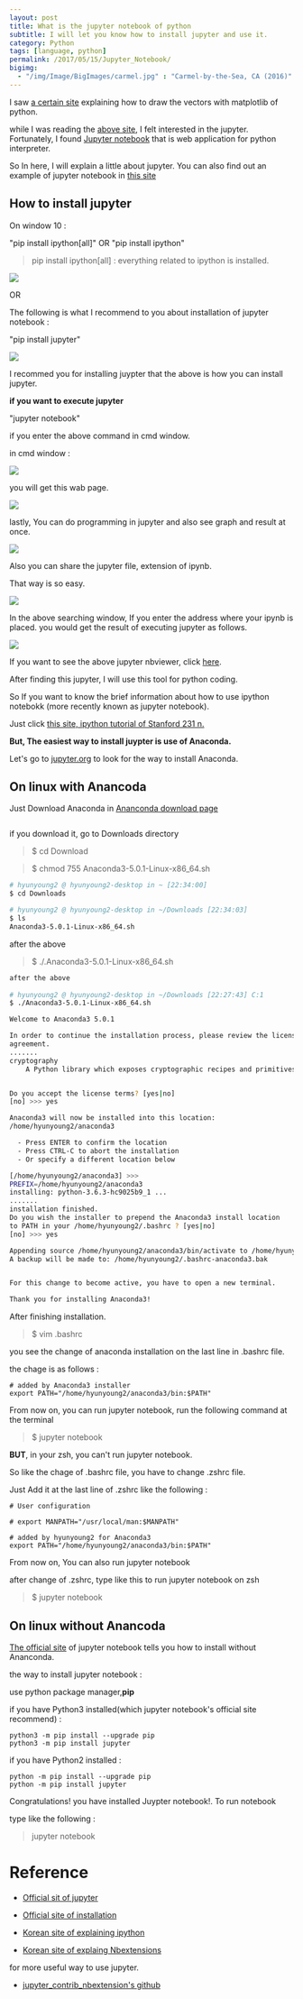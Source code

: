 ```yaml
---
layout: post
title: What is the jupyter notebook of python
subtitle: I will let you know how to install jupyter and use it.
category: Python
tags: [language, python]
permalink: /2017/05/15/Jupyter_Notebook/
bigimg: 
  - "/img/Image/BigImages/carmel.jpg" : "Carmel-by-the-Sea, CA (2016)"
---
```


I saw [a certain site](http://pinkwink.kr/815) explaining how to draw the vectors with matplotlib of python. 

while I was reading the [above site](http://pinkwink.kr/815), I felt interested in the jupyter. Fortunately, I found [Jupyter notebook](http://jupyter.org/) that is web application for python interpreter. 

So In here, I will explain a little about jupyter. You can also find out an example of jupyter notebook in [this site](https://github.com/wesm/pydata-book)


## How to install jupyter 

On window 10 :

"pip install ipython[all]" OR "pip install ipython"

> pip install ipython[all] : everything related to ipython is installed. 

![](/img/Image/Languages/Python/2017-05-15-Jupyter_Notebook/ipython_on_windows.JPG)

OR 

The following is what I recommend to you about installation of jupyter notebook : 

"pip install jupyter"

![](/img/Image/Languages/Python/2017-05-15-Jupyter_Notebook/jupyter_on_windows.JPG)


I recommed you for installing juypter that the above is how you can install jupyter. 


**if you want to execute jupyter**


"jupyter notebook"


if you enter the above command in cmd window. 

in cmd window :

![](/img/Image/Languages/Python/2017-05-15-Jupyter_Notebook/execution_of_jupyter_notebook.JPG)

you will get this wab page. 

![](/img/Image/Languages/Python/2017-05-15-Jupyter_Notebook/jupter_test.JPG)


lastly, You can do programming in jupyter and also see graph and result at once. 

![](/img/Image/Languages/Python/2017-05-15-Jupyter_Notebook/jupter_test.JPG)

Also you can share the jupyter file, extension of ipynb.

That way is so easy. 

![](/img/Image/Languages/Python/2017-05-15-Jupyter_Notebook/nbviewer_of_jupyter.JPG)

In the above searching window, If you enter the address where your ipynb is placed. you would get the result of executing jupyter as follows.

![](/img/Image/Languages/Python/2017-05-15-Jupyter_Notebook/result_of_nbviewer_of_jupyter.JPG)

If you want to see the above jupyter nbviewer, click [here](https://nbviewer.jupyter.org/github/hyunyoung2/hyunyoung2.github.io/blob/master/img/Image/Languages/Python/2017-05-15-Jupyter_Notebook/Jupyter%20test%20with%20matplotlib.ipynb).

After finding this jupyter, I will use this tool for python coding. 

So If you want to know the brief information about how to use ipython notebokk (more recently known as jupyter notebook).

Just click [this site, ipython tutorial of Stanford 231 n.](http://cs231n.github.io/ipython-tutorial/) 


**But, The easiest way to install juypter is use of Anaconda.** 

Let's go to [jupyter.org](http://jupyter.org) to look for the way to install Anaconda.

## On  linux with Anancoda

 Just Download Anaconda in [Ananconda download page](https://www.anaconda.com/download/#linux)
 
 ![]()
 
 if you download it, go to Downloads directory 
 
 > $ cd Download 
 
 > $ chmod 755 Anaconda3-5.0.1-Linux-x86_64.sh
 
```bash
# hyunyoung2 @ hyunyoung2-desktop in ~ [22:34:00] 
$ cd Downloads 

# hyunyoung2 @ hyunyoung2-desktop in ~/Downloads [22:34:03] 
$ ls
Anaconda3-5.0.1-Linux-x86_64.sh
```

  after the above 
 
 > $ ./.Anaconda3-5.0.1-Linux-x86_64.sh

```bash
after the above 
 
# hyunyoung2 @ hyunyoung2-desktop in ~/Downloads [22:27:43] C:1
$ ./Anaconda3-5.0.1-Linux-x86_64.sh 

Welcome to Anaconda3 5.0.1

In order to continue the installation process, please review the license
agreement.
.......
cryptography
    A Python library which exposes cryptographic recipes and primitives.


Do you accept the license terms? [yes|no]
[no] >>> yes

Anaconda3 will now be installed into this location:
/home/hyunyoung2/anaconda3

  - Press ENTER to confirm the location
  - Press CTRL-C to abort the installation
  - Or specify a different location below

[/home/hyunyoung2/anaconda3] >>> 
PREFIX=/home/hyunyoung2/anaconda3
installing: python-3.6.3-hc9025b9_1 ...
.......
installation finished.
Do you wish the installer to prepend the Anaconda3 install location
to PATH in your /home/hyunyoung2/.bashrc ? [yes|no]
[no] >>> yes

Appending source /home/hyunyoung2/anaconda3/bin/activate to /home/hyunyoung2/.bashrc
A backup will be made to: /home/hyunyoung2/.bashrc-anaconda3.bak


For this change to become active, you have to open a new terminal.

Thank you for installing Anaconda3!
```

 After finishing installation. 
 
 > $ vim .bashrc

 you see the change of anaconda installation on the last line in .bashrc file. 

 the chage is as follows :
 
```shell
# added by Anaconda3 installer
export PATH="/home/hyunyoung2/anaconda3/bin:$PATH"
```

  From now on, you can run jupyter notebook, run the following command at the terminal
  
  > $ jupyter notebook

  
  **BUT**, in your zsh, you can't run jupyter notebook. 
  
  So like the chage of .bashrc file, you have to change .zshrc file.
  
  Just Add it at the last line of .zshrc like the following :
  
```
# User configuration

# export MANPATH="/usr/local/man:$MANPATH"

# added by hyunyoung2 for Anaconda3
export PATH="/home/hyunyoung2/anaconda3/bin:$PATH"
```
  
  From now on, You can also run jupyter notebook 
  
  after change of .zshrc, type like this to run jupyter notebook on zsh
  
  > $ jupyter notebook
  
## On linux without Anancoda

  [The official site](http://jupyter.org/install.html) of jupyter notebook tells you how to install without Ananconda. 
  
  the way to install jupyter notebook : 
  
  use python package manager,**pip**
  
  if you have Python3 installed(which jupyter notebook's official site recommend) :
  
```
python3 -m pip install --upgrade pip
python3 -m pip install jupyter
```
  
  if you have Python2 installed :
  
```
python -m pip install --upgrade pip
python -m pip install jupyter
```

  Congratulations! you have installed Juypter notebook!. To run notebook 
  
  type like the following : 
  
  > jupyter notebook

# Reference 

  - [Official sit of jupyter](http://jupyter.org/)
  
  - [Official site of installation](http://jupyter.org/install.html)

  - [Korean site of explaining ipython](http://pinkwink.kr/711)
  
  - [Korean site of explaing Nbextensions](http://pinkwink.kr/928)
  
  for more useful way to use jupyter. 
  
  - [jupyter_contrib_nbextension's github](https://github.com/ipython-contrib/jupyter_contrib_nbextensions)
  
